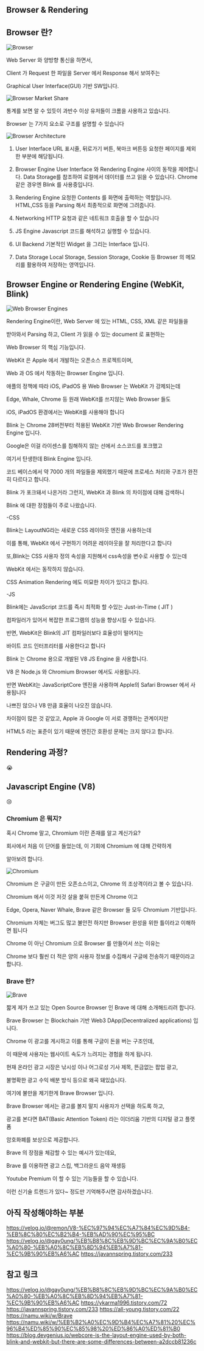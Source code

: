 ## Browser & Rendering


## Browser 란?

![Browser](https://img1.daumcdn.net/thumb/R1280x0/?scode=mtistory2&fname=https%3A%2F%2Fblog.kakaocdn.net%2Fdn%2FbujQhW%2FbtqIarpq4zn%2F4nFWF3eyLMstYCWRKptTrk%2Fimg.png)

Web Server 와 양방향 통신을 하면서, 

Client 가 Request 한 파일을 Server 에서 Response 해서 보여주는 

Graphical User Interface(GUI) 기반 SW입니다.

![Browser Market Share](https://api.backlinko.com/app/uploads/2021/07/desktop-browser-market-share.png)

통계를 보면 알 수 있듯이 과반수 이상 유저들이 크롬을 사용하고 있습니다.


Browser 는 7가지 요소로 구조를 설명할 수 있습니다

![Browser Architecture](https://browserstack.wpenginepowered.com/wp-content/uploads/2022/12/Architecture-of-Web-Browsers-700x564.png)

1. User Interface
URL 표시줄, 뒤로가기 버튼, 북마크 버튼등 요청한 페이지를 제외한 부분에 해당됩니다.

2. Browser Engine
User Interface 와 Rendering Engine 사이의 동작을 제어합니다.
Data Storage를 참조하여 로컬에서 데이터를 쓰고 읽을 수 있습니다.
Chrome 같은 경우엔 Blink 를 사용중입니다.

3. Rendering Engine
요청한 Contents 를 화면에 출력하는 역할입니다.
HTML,CSS 등을 Parsing 해서 최종적으로 화면에 그려줍니다.

4. Networking
HTTP 요청과 같은 네트워크 호출을 할 수 있습니다

5. JS Engine
Javascript 코드를 해석하고 실행할 수 있습니다.

6. UI Backend
기본적인 Widget 을 그리는 Interface 입니다.

7. Data Storage 
Local Storage, Session Storage, Cookie 등 Browser 의 메모리를 활용하여 저장하는 영역입니다.



## Browser Engine or Rendering Engine (WebKit, Blink)

![Web Browser Engines](https://i1.sndcdn.com/artworks-tgPN71cfvxJdy8Dz-xhRQCA-t500x500.jpg)

Rendering Engine이란, Web Server 에 있는 HTML, CSS, XML 같은 파일들을

받아와서 Parsing 하고, Client 가 읽을 수 있는 document 로 표현하는 

Web Browser 의 핵심 기능입니다. 


WebKit 은 Apple 에서 개발하는 오픈소스 프로젝트이며,

Web 과 OS 에서 작동하는 Browser Engine 입니다.

애플의 정책에 따라 iOS, iPadOS 용 Web Browser 는 WebKit 가 강제되는데

Edge, Whale, Chrome 등 원래 WebKit를 쓰지않는 Web Browser 들도 

iOS, iPadOS 환경에서는 WebKit를 사용해야 합니다


Blink 는 Chrome 28버전부터 적용된 WebKit 기반 Web Browser Rendering Engine 입니다.

Google은 이걸 라이센스를 침해하지 않는 선에서 소스코드를 포크했고

여기서 탄생한데 Blink Engine 입니다.

코드 베이스에서 약 7000 개의 파일들을 제외했기 때문에 프로세스 처리와 구조가 완전히 다르다고 합니다.

Blink 가 포크돼서 나온거라 그런지, WebKit 과 Blink 의 차이점에 대해 검색하니

Blink 에 대한 장점들이 주로 나왔습니다.


-CSS

Blink는 LayoutNG라는 새로운 CSS 레이아웃 엔진을 사용하는데

이를 통해, WebKit 에서 구현하기 어려운 레이아웃을 잘 처리한다고 합니다

또,Blink는 CSS 사용자 정의 속성을 지원해서 css속성을 변수로 사용할 수 있는데

WebKit 에서는 동작하지 않습니다.

CSS Animation Rendering 에도 미묘한 차이가 있다고 합니다.



-JS

Blink에는 JavaScript 코드를 즉시 최적화 할 수있는 Just-in-Time ( JIT ) 

컴파일러가 있어서 복잡한 프로그램의 성능을 향상시킬 수 있습니다.

반면, WebKit은 Blink의 JIT 컴파일러보다 효율성이 떨어지는 

바이트 코드 인터프리터를 사용한다고 합니다


Blink 는 Chrome 용으로 개발된 V8 JS Engine 을 사용합니다.

V8 은 Node.js 와 Chromium Browser 에서도 사용됩니다.

반면 WebKit는 JavaScriptCore 엔진을 사용하며 Apple의 Safari Browser 에서 사용됩니다

나쁘진 않으나 V8 만큼 효율이 나오진 않습니다.



차이점이 많은 것 같았고, Apple 과 Google 이 서로 경쟁하는 관계이지만 

HTML5 라는 표준이 있기 때문에 엔진간 호환성 문제는 크지 않다고 합니다.







## Rendering 과정?

😭



## Javascript Engine (V8)

😢



### Chromium 은 뭐지?

혹시 Chrome 말고, Chromium 이란 존재를 알고 계신가요?

회사에서 처음 이 단어를 들었는데, 이 기회에 Chromium 에 대해 간략하게 

알아보려 합니다.

![Chromium](https://mblogthumb-phinf.pstatic.net/MjAyMTAzMTRfMjM3/MDAxNjE1NzI5ODE1NzI1.6wZiGfjXBDnxBhXrP5o9B2SDA4dTH43MUZHQ6hOT7VAg.iah5xa8pR2o_XsFY5yNbkl4gqwVEC1nyiFaABFqe2GYg.JPEG.erke2000/chromium-image.jpg?type=w800)

Chromium 은 구글이 만든 오픈소스이고, Chrome 의 조상격이라고 볼 수 있습니다.

Chromium 에서 이것 저것 살을 붙혀 만든게 Chrome 이고

Edge, Opera, Naver Whale, Brave 같은 Browser 들 모두 Chromium 기반입니다.


Chromium 자체는 버그도 많고 불안전 하지만 Browser 완성을 위한 틀이라고 이해하면 됩니다

Chrome 이 아닌 Chromium 으로 Browser 를 만들어서 쓰는 이유는

Chrome 보다 훨씬 더 적은 양의 사용자 정보를 수집해서 구글에 전송하기 때문이라고 합니다.


### Brave 란?

![Brave](https://upload.wikimedia.org/wikipedia/commons/8/83/Brave_Browser_Welcome_Page.png)

짧게 제가 쓰고 있는 Open Source Browser 인 Brave 에 대해 소개해드리려 합니다.

Brave Browser 는 Blockchain 기반 Web3 DApp(Decentralized applications) 입니다.


Chrome 이 광고를 게시하고 이를 통해 구글이 돈을 버는 구조인데, 

이 때문에 사용자는 웹사이트 속도가 느려지는 경험을 하게 됩니다.

현재 온라인 광고 시장은 낚시성 이나 어그로성 기사 제목, 뜬금없는 팝업 광고, 

불명확한 광고 수익 배분 방식 등으로 왜곡 돼있습니다.


여기에 불만을 제기한게 Brave Browser 입니다. 

Brave Browser 에서는 광고를 볼지 말지 사용자가 선택을 하도록 하고, 

광고를 본다면 BAT(Basic Attention Token) 라는 이더리움 기반의 디지털 광고 플랫폼 

암호화폐를 보상으로 제공합니다.


Brave 의 장점을 체감할 수 있는 예시가 있는데요,

Brave 를 이용하면 광고 스킵, 백그라운드 음악 재생등

Youtube Premium 이 할 수 있는 기능들을 할 수 있습니다.

이런 신기술 트렌드가 있다~ 정도만 기억해주시면 감사하겠습니다.



## 아직 작성해야하는 부분
https://velog.io/@remon/V8-%EC%97%94%EC%A7%84%EC%9D%B4-%EB%8C%80%EC%B2%B4-%EB%AD%90%EC%95%BC
https://velog.io/@gay0ung/%EB%B8%8C%EB%9D%BC%EC%9A%B0%EC%A0%80-%EB%A0%8C%EB%8D%94%EB%A7%81-%EC%9B%90%EB%A6%AC
https://javannspring.tistory.com/233


## 참고 링크
https://velog.io/@gay0ung/%EB%B8%8C%EB%9D%BC%EC%9A%B0%EC%A0%80-%EB%A0%8C%EB%8D%94%EB%A7%81-%EC%9B%90%EB%A6%AC
https://ykarma1996.tistory.com/72
https://javannspring.tistory.com/233
https://all-young.tistory.com/22
https://namu.wiki/w/Brave
https://namu.wiki/w/%EB%B2%A0%EC%9D%B4%EC%A7%81%20%EC%96%B4%ED%85%90%EC%85%98%20%ED%86%A0%ED%81%B0
https://blog.devgenius.io/webcore-is-the-layout-engine-used-by-both-blink-and-webkit-but-there-are-some-differences-between-a2dccb81236c
